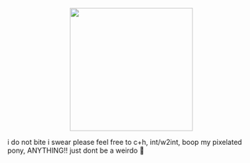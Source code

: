 <p align="center">
  <img width="250" src="https://github.com/user-attachments/assets/93df202c-9232-4f94-a82b-26012242fed6">

i do not bite i swear please feel free to c+h, int/w2int, boop my pixelated pony, ANYTHING!! just dont be a weirdo 🥲
